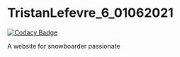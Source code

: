 # TristanLefevre_6_01062021

[![Codacy Badge](https://api.codacy.com/project/badge/Grade/c56d09011ef24172b73518846f8a6ff2)](https://app.codacy.com/gh/Jersey276/TristanLefevre_6_01062021?utm_source=github.com&utm_medium=referral&utm_content=Jersey276/TristanLefevre_6_01062021&utm_campaign=Badge_Grade_Settings)

A website for snowboarder passionate
